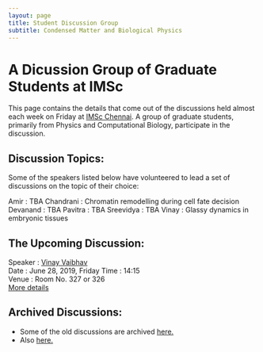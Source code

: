 ```yaml
---
layout: page
title: Student Discussion Group  
subtitle: Condensed Matter and Biological Physics
---
```

# A Dicussion Group of Graduate Students at IMSc

This page contains the details that come out of the discussions held almost each week on Friday at [IMSc Chennai](https://www.imsc.res.in/). A group of graduate students, primarily from Physics and Computational Biology, participate in the discussion.

## Discussion Topics:

Some of the speakers listed below have volunteered to lead a set of discussions on the topic of their choice:

Amir		  :	TBA 
Chandrani	:	Chromatin remodelling during cell fate decision 
Devanand	:	TBA 
Pavitra		:	TBA 
Sreevidya	:	TBA 
Vinay		:	Glassy dynamics in embryonic tissues 

## The Upcoming Discussion:
Speaker :      [Vinay Vaibhav](https://www.imsc.res.in/~vinayv/)  
Date    :      June 28, 2019, Friday
Time    :      14:15  
Venue   :      Room No. 327 or 326  
[More details](https://vinayphys.github.io/discussion/2017/10/Diffusion-4)

  

## Archived Discussions:  
* Some of the old discussions are archived [here.](https://www.imsc.res.in/~kamalt/discussions.html)
* Also [here.](https://vinayphys.github.io/discussion/)



